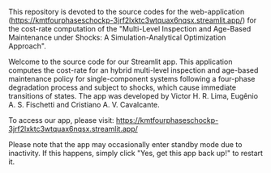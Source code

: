 This repository is devoted to the source codes for the web-application (https://kmtfourphaseschockp-3jrf2lxktc3wtquax6nqsx.streamlit.app/) for the cost-rate computation of the "Multi-Level Inspection and Age-Based Maintenance under Shocks: A Simulation-Analytical Optimization Approach".

Welcome to the source code for our Streamlit app. This application computes the cost-rate for an hybrid multi-level inspection and age-based maintenance policy for single-component systems following a four-phase degradation process and subject to shocks, which cause immediate transitions of states. The app was developed by Victor H. R. Lima, Eugênio A. S. Fischetti and Cristiano A. V. Cavalcante.

To access our app, please visit: https://kmtfourphaseschockp-3jrf2lxktc3wtquax6nqsx.streamlit.app/

Please note that the app may occasionally enter standby mode due to inactivity. If this happens, simply click "Yes, get this app back up!" to restart it.
